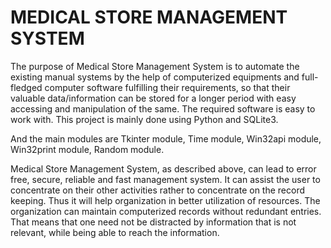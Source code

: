
#  MEDICAL STORE MANAGEMENT SYSTEM 

The purpose of Medical Store Management System is to automate the existing manual systems by the help of computerized equipments and full-fledged computer software fulfilling their requirements, so that their valuable data/information can be stored for a longer period with easy accessing and manipulation of the same. The required software is easy to work with. This project is mainly done using Python and SQLite3.

And the main modules are Tkinter module, Time module, Win32api module, Win32print module, Random module.

Medical Store Management System, as described above, can lead to error free, secure, reliable and fast management system. It can assist the user to concentrate on their other activities rather to concentrate on the record keeping. Thus it will help organization in better utilization of resources. The organization can maintain computerized records without redundant entries. That means that one need not be distracted by information that is not relevant, while being able to reach the information.
